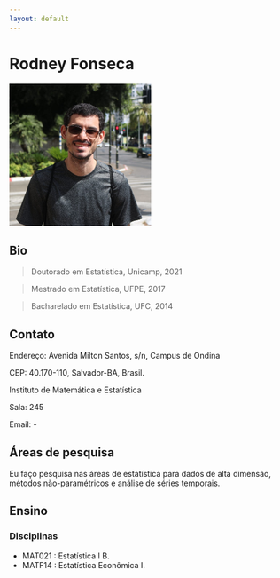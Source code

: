```yaml
---
layout: default
---
```

 

# Rodney Fonseca

<img src="rodney_photo_crop.jpg" style="width:256px;height:256px;">


## Bio

> Doutorado em Estatística, Unicamp, 2021

> Mestrado em Estatística, UFPE, 2017<br>

> Bacharelado em Estatística, UFC, 2014<br>

## Contato

Endereço: Avenida Milton Santos,  s/n, Campus de Ondina

CEP: 40.170-110, Salvador-BA, Brasil.

Instituto de Matemática e Estatística<br>

Sala: 245

Email: -


## Áreas de pesquisa

Eu faço pesquisa nas áreas de estatística para dados de alta dimensão, métodos não-paramétricos e análise de séries temporais.


## Ensino

### Disciplinas 

*   MAT021 : Estatística I B.
*   MATF14 : Estatística Econômica I.

